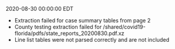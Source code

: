 2020-08-30 00:00:00 EDT


- Extraction failed for case summary tables from page 2
- County testing extraction failed for /shared/covid19-florida/pdfs/state_reports_20200830.pdf.xz
- Line list tables were not parsed correctly and are not included

